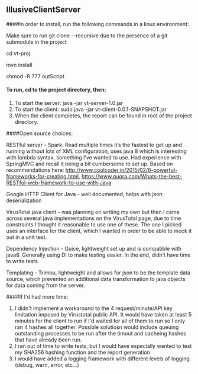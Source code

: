 ## IllusiveClientServer

####In order to install, run the following commands in a linux environment:

Make sure to run git clone --recursive due to the presence of a git submodule in the project

cd vt-proj 

mvn install

chmod -R 777 outScript

#### To run, cd to the project directory, then:
1. To start the server: java -jar vt-server-1.0.jar
2. To start the client: sudo java -jar vt-client-0.0.1-SNAPSHOT.jar
3. When the client completes, the report can be found in root of the project directory. 

####Open source choices:

RESTful server - Spark. Read multiple times it’s the fastest to get up and running without lots of XML configuration, uses java 8 which is interesting with lambda syntax, something I’ve wanted to use. Had experience with SpringMVC and recall it being a bit cumbersome to set up. Based on recommendations here: http://www.coolcoder.in/2015/02/6-powerful-frameworks-for-creating.html, 
https://www.quora.com/Whats-the-best-RESTful-web-framework-to-use-with-Java

Google HTTP Client for Java - well documented, helps with json deserialization

VirusTotal java client - was planning on writing my own but then I came across several java implementations on the VirusTotal page, due to time constraints I thought it reasonable to use one of these. The one I picked uses an interface for the client, which I wanted in order to be able to mock it out in a unit test. 

Dependency Injection - Guice, lightweight set up and is compatible with java8. Generally using DI to make testing easier. In the end, didn’t have time to write tests. 

Templating - Trimou, lightweight and allows for json to be the template data source, which prevented an additional data transformation to java objects for data coming from the server. 

####If I'd had more time:
1. I didn't implement a workaround to the 4 request/minute/API key limitation imposed by Virustotal public API. It would have taken at least 5 minutes for the client to run if I'd waited for all of them to run so I only ran 4 hashes all together. Possible solutiosn would include queuing outstanding processes to be run after the timout and cacheing hashes that have already been run. 
2. I ran out of time to write tests, but I would have especially wanted to test my SHA256 hashing function and the report generation
3. I would have added a logging framework with different levels of logging (debug, warn, error, etc...)

